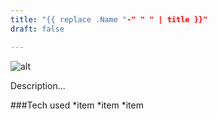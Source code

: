 ```yaml
---
title: "{{ replace .Name "-" " " | title }}"
draft: false

---
```

![alt](//via.placeholder.com/640x150)

Description...

###Tech used
*item
*item
*item
